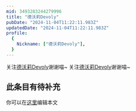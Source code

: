 ```yaml
---
mid: 3493283244279996
title: "德沃莉Devoly"
pubDate: "2024-11-04T11:22:11.983Z"
updatedDate: "2024-11-04T11:22:11.983Z"
profile:
  {
    Nickname: ["德沃莉Devoly"],
  }
---
```


关注[德沃莉Devoly](https://space.bilibili.com/3493283244279996)谢谢喵~ 关注[德沃莉Devoly](https://space.bilibili.com/3493283244279996)谢谢喵~

## 此条目有待补充
你可以在[这里](https://github.com/Yuhanawa/VTuber.ICU/edit/master/src/content/v/德沃莉Devoly/index.md)编辑本文

